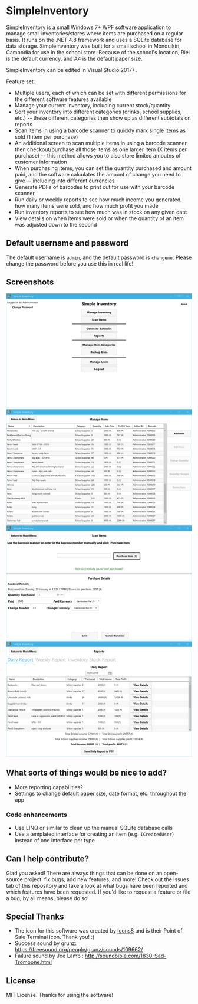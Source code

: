 # SimpleInventory

SimpleInventory is a small Windows 7+ WPF software application to manage small inventories/stores where items are purchased on a regular basis. It runs on the .NET 4.8 framework and uses a SQLite database for data storage. SimpleInventory was built for a small school in Mondulkiri, Cambodia for use in the school store. Because of the school's location, Riel is the default currency, and A4 is the default paper size.

SimpleInventory can be edited in Visual Studio 2017+.

Feature set:

* Multiple users, each of which can be set with different permissions for the different software features available
* Manage your current inventory, including current stock/quantity
* Sort your inventory into different categories (drinks, school supplies, etc.) -- these different categories then show up as different subtotals on reports
* Scan items in using a barcode scanner to quickly mark single items as sold (1 item per purchase)
* An additional screen to scan multiple items in using a barcode scanner, then checkout/purchase all those items as one larger item (X items per purchase) -- this method allows you to also store limited amoutns of customer information
* When purchasing items, you can set the quantity purchased and amount paid, and the software calculates the amount of change you need to give -- including into different currencies
* Generate PDFs of barcodes to print out for use with your barcode scanner
* Run daily or weekly reports to see how much income you generated, how many items were sold, and how much profit you made
* Run inventory reports to see how much was in stock on any given date
* View details on when items were sold or when the quantity of an item was adjusted down to the second

## Default username and password

The default username is `admin`, and the default password is `changeme`. Please change the password before you use this in real life!

## Screenshots

<div align="center">

<img alt="Menu" src="./screenshots/menu.png">

<img alt="Items list" src="./screenshots/items-list.png">

<img alt="Purchase made" src="./screenshots/purchase-made.png">

<img alt="Daily report" src="./screenshots/daily-report.png">

</div>

## What sorts of things would be nice to add?

* More reporting capabilities?
* Settings to change default paper size, date format, etc. throughout the app

### Code enhancements

* Use LINQ or similar to clean up the manual SQLite database calls
* Use a templated interface for creating an item (e.g. `ICreatedUser`) instead of one interface per type

## Can I help contribute?

Glad you asked! There are always things that can be done on an open-source project: fix bugs, add new features, and more! Check out the issues tab of this repository and take a look at what bugs have been reported and which features have been requested. If you'd like to request a feature or file a bug, by all means, please do so!

## Special Thanks

* The icon for this software was created by [Icons8](https://icons8.com) and is their Point of Sale Terminal icon. Thank you! :)
* Success sound by grunz: https://freesound.org/people/grunz/sounds/109662/
* Failure sound by Joe Lamb : http://soundbible.com/1830-Sad-Trombone.html

## License

MIT License. Thanks for using the software!
